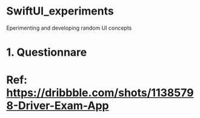 # SwiftUI_experiments

Eperimenting and developing random UI concepts

# 1. Questionnare
# Ref: https://dribbble.com/shots/11385798-Driver-Exam-App
